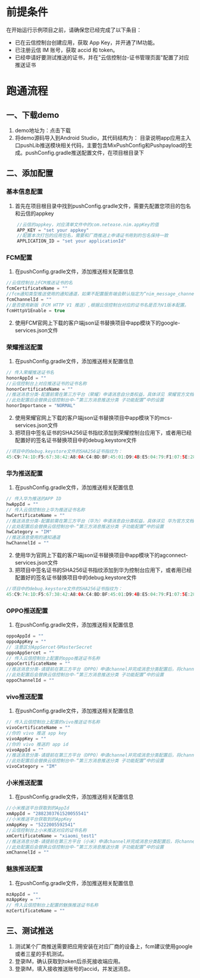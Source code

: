 # 前提条件
在开始运行示例项目之前，请确保您已经完成了以下条目：
* 已在云信控制台创建应用，获取 App Key，并开通了IM功能。
* 已注册云信 IM 账号，获取 accid 和 token。
* 已经申请好要测试推送的证书，并在"云信控制台-证书管理页面"配置了对应推送证书
# 跑通流程
## 一、下载demo
1. demo地址为：点击下载
2. 将demo源码导入到Android Studio，其代码结构为：
目录说明app应用主入口pushLib推送模块相关代码，主要包含MixPushConfig和Pushpayload的生成。pushConfig.gradle推送配置文件，在项目根目录下
## 二、添加配置
### 基本信息配置
1. 首先在项目根目录中找到pushConfig.gradle文件，需要先配置您项目的包名和云信的appkey
```java
    //云信的appkey，对应清单文件中的com.netease.nim.appKey的值
    APP_KEY = "set your appkey"
    //配置本次打包的应用包名，需要和厂商推送上申请证书用到的包名保持一致
    APPLICATION_ID = "set your applicationId"
```
### FCM配置
1. 在pushConfig.gradle文件，添加推送相关配置信息
```java
//云信控制台上FCM推送证书的名
fcmCertificateName = ""
//fcm通知类型推送使用的通知通道，如果不配置服务端会默认指定为“nim_message_channel_001”
fcmChannelId = ""
//是否使用新版（FCM HTTP V1 推送）,根据云信控制台对应的证书名是否为V1版本配置。
fcmHttpV1Enable = true
```
2. 使用FCM官网上下载的客户端json证书替换项目中app模块下的google-services.json文件
### 荣耀推送配置
1. 在pushConfig.gradle文件，添加推送相关配置信息
```java
// 传入荣耀推送证书名
honorAppId = ""
//云信控制台上对应推送证书的证书名称
honorCertificateName = ""
//推送消息分类-配置前需在第三方平台（荣耀）申请消息自分类权益，具体详见 荣耀官方文档
//此处配置后会替换云信控制台中-“第三方消息推送分类 子功能配置”中的设置
honorImportance = "NORMAL"
```
2. 使用荣耀官网上下载的客户端json证书替换项目中app模块下的mcs-services.json文件
3. 把项目中签名证书的SHA256证书指纹添加到荣耀控制台应用下，或者用已经配置好的签名证书替换项目中的debug.keystore文件
```java
//项目中的debug.keystore文件的SHA256证书指纹为：
45:C9:74:1D:F5:67:38:42:A8:0A:C4:BD:BF:45:01:D9:4B:E5:04:79:F1:07:5E:28:CC:E8:12:D1:B2:C4:E8:8C
```
### 华为推送配置
1. 在pushConfig.gradle文件，添加推送相关配置信息
```java
// 传入华为推送的APP ID
hwAppId = ""
// 传入云信控制台上华为推送证书名称
hwCertificateName = ""
//推送消息分类-配置前需在第三方平台（华为）申请消息自分类权益，具体详见 华为官方文档
//此处配置后会替换云信控制台中-“第三方消息推送分类 子功能配置”中的设置
hwCategory = "IM"
//推送消息使用的通知通道
hwChannelId = ""
```
2. 使用华为官网上下载的客户端json证书替换项目中app模块下的agconnect-services.json文件
3. 把项目中签名证书的SHA256证书指纹添加到华为控制台应用下，或者用已经配置好的签名证书替换项目中的debug.keystore文件
```java
//项目中的debug.keystore文件的SHA256证书指纹为：
45:C9:74:1D:F5:67:38:42:A8:0A:C4:BD:BF:45:01:D9:4B:E5:04:79:F1:07:5E:28:CC:E8:12:D1:B2:C4:E8:8C
```
### OPPO推送配置
1. 在pushConfig.gradle文件，添加推送相关配置信息
```java
oppoAppId = ""
oppoAppKey = ""
// 注意区分AppSercet与MasterSecret
oppoAppSercet = ""
// 传入云信控制台上配置的oppo推送证书名称
oppoCertificateName = ""
//推送消息分类-请提前在第三方平台（OPPO）申请channel并完成消息分类配置后，将channel对应的channel_id获取填入上方即可完成配置，具体详见 OPPO官方文档
//此处配置后会替换云信控制台中-“第三方消息推送分类 子功能配置”中的设置
oppoChannelId = ""
```
### vivo推送配置
1. 在pushConfig.gradle文件，添加推送相关配置信息
```java
// 传入云信控制台上配置的vivo推送证书名称
vivoCertificateName = ""
//你的 vivo 推送 app key
vivoAppKey = ""
//你的 vivo 推送的 app id
vivoAppId = ""
//推送消息分类-请提前在第三方平台（OPPO）申请channel并完成消息分类配置后，将channel对应的channel_id获取填入下方即可完成配置，具体详见 OPPO官方文档
//此处配置后会替换云信控制台中-“第三方消息推送分类 子功能配置”中的设置
vivoCategory = "IM"
```
### 小米推送配置
1. 在pushConfig.gradle文件，添加推送相关配置信息
```java
//小米推送平台获取到的AppId
xmAppId = "2882303761520055541"
//小米推送平台获取到的AppKey
xmAppKey = "5222005592541"
//云信控制台上小米推送对应的证书名称
xmCertificateName = "xiaomi_test1"
//推送消息分类-请提前在第三方平台（小米）申请channel并完成消息分类配置后，将channel对应的channel_id获取填入上方即可完成配置，具体详见 小米官方文档
//此处配置后会替换云信控制台中-“第三方消息推送分类 子功能配置”中的设置
xmChannelId = ""
```
### 魅族推送配置
1. 在pushConfig.gradle文件，添加推送相关配置信息
```java
mzAppId = ""
mzAppKey = ""
// 传入云信控制台上配置的魅族推送证书名称
mzCertificateName = ""
```
## 三、测试推送
1. 测试某个厂商推送需要把应用安装在对应厂商的设备上，fcm建议使用google或者三星的手机测试。
2. 登录IM，确认获取到token后杀死接收端应用。
3. 登录IM，填入接收推送账号的accid，并发送消息。


